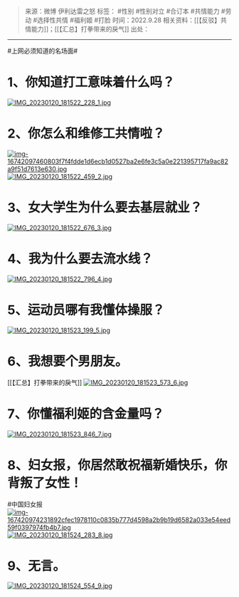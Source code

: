 > 来源：微博 伊利达雷之怒
> 标签： #性别 #性别对立  #合订本 #共情能力 #劳动 #选择性共情 #福利姬 #打脸
> 时间：2022.9.28
> 相关资料：[[【反驳】共情能力]]；[[【汇总】打拳带来的戾气]]
> 出处：
***
#上网必须知道的名场面#
# 1、你知道打工意味着什么吗？
[![IMG_20230120_181522_228_1.jpg](https://raw.githubusercontent.com/bluntvoice/mypic/main/IMG_20230120_181522_228_1.jpg)](https://raw.githubusercontent.com/bluntvoice/mypic/main/IMG_20230120_181522_228_1.jpg)
# 2、你怎么和维修工共情啦？
[![img-16742097460803f7f4fdde1d6ecb1d0527ba2e6fe3c5a0e221395717fa9ac82a9f51d7613e630.jpg](https://raw.githubusercontent.com/bluntvoice/mypic/main/img-16742097460803f7f4fdde1d6ecb1d0527ba2e6fe3c5a0e221395717fa9ac82a9f51d7613e630.jpg)](https://raw.githubusercontent.com/bluntvoice/mypic/main/img-16742097460803f7f4fdde1d6ecb1d0527ba2e6fe3c5a0e221395717fa9ac82a9f51d7613e630.jpg)
[![IMG_20230120_181522_459_2.jpg](https://raw.githubusercontent.com/bluntvoice/mypic/main/IMG_20230120_181522_459_2.jpg)](https://raw.githubusercontent.com/bluntvoice/mypic/main/IMG_20230120_181522_459_2.jpg)
# 3、女大学生为什么要去基层就业？
[![IMG_20230120_181522_676_3.jpg](https://raw.githubusercontent.com/bluntvoice/mypic/main/IMG_20230120_181522_676_3.jpg)](https://raw.githubusercontent.com/bluntvoice/mypic/main/IMG_20230120_181522_676_3.jpg)
# 4、我为什么要去流水线？ 
[![IMG_20230120_181522_796_4.jpg](https://raw.githubusercontent.com/bluntvoice/mypic/main/IMG_20230120_181522_796_4.jpg)](https://raw.githubusercontent.com/bluntvoice/mypic/main/IMG_20230120_181522_796_4.jpg)
# 5、运动员哪有我懂体操服？  
[![IMG_20230120_181523_199_5.jpg](https://raw.githubusercontent.com/bluntvoice/mypic/main/IMG_20230120_181523_199_5.jpg)](https://raw.githubusercontent.com/bluntvoice/mypic/main/IMG_20230120_181523_199_5.jpg)
# 6、我想要个男朋友。 
[[【汇总】打拳带来的戾气]]
[![IMG_20230120_181523_573_6.jpg](https://raw.githubusercontent.com/bluntvoice/mypic/main/IMG_20230120_181523_573_6.jpg)](https://raw.githubusercontent.com/bluntvoice/mypic/main/IMG_20230120_181523_573_6.jpg)
# 7、你懂福利姬的含金量吗？
[![IMG_20230120_181523_846_7.jpg](https://raw.githubusercontent.com/bluntvoice/mypic/main/IMG_20230120_181523_846_7.jpg)](https://raw.githubusercontent.com/bluntvoice/mypic/main/IMG_20230120_181523_846_7.jpg)
# 8、妇女报，你居然敢祝福新婚快乐，你背叛了女性！  
#中国妇女报 
[![img-167420974231892cfec1978110c0835b777d4598a2b9b19d6582a033e54eed59f0397974fb4b7.jpg](https://raw.githubusercontent.com/bluntvoice/mypic/main/img-167420974231892cfec1978110c0835b777d4598a2b9b19d6582a033e54eed59f0397974fb4b7.jpg)](https://raw.githubusercontent.com/bluntvoice/mypic/main/img-167420974231892cfec1978110c0835b777d4598a2b9b19d6582a033e54eed59f0397974fb4b7.jpg)
[![IMG_20230120_181524_283_8.jpg](https://raw.githubusercontent.com/bluntvoice/mypic/main/IMG_20230120_181524_283_8.jpg)](https://raw.githubusercontent.com/bluntvoice/mypic/main/IMG_20230120_181524_283_8.jpg)
# 9、无言。
[![IMG_20230120_181524_554_9.jpg](https://raw.githubusercontent.com/bluntvoice/mypic/main/IMG_20230120_181524_554_9.jpg)](https://raw.githubusercontent.com/bluntvoice/mypic/main/IMG_20230120_181524_554_9.jpg)
